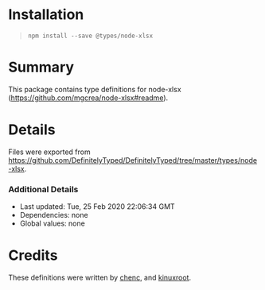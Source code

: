 # Installation
> `npm install --save @types/node-xlsx`

# Summary
This package contains type definitions for node-xlsx (https://github.com/mgcrea/node-xlsx#readme).

# Details
Files were exported from https://github.com/DefinitelyTyped/DefinitelyTyped/tree/master/types/node-xlsx.

### Additional Details
 * Last updated: Tue, 25 Feb 2020 22:06:34 GMT
 * Dependencies: none
 * Global values: none

# Credits
These definitions were written by [chenc](https://github.com/cWatermelon), and [kinuxroot](https://github.com/kinuxroot).
